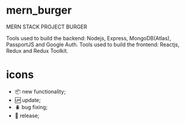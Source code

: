 # mern_burger

MERN STACK PROJECT BURGER 

Tools used to build the backend: Nodejs, Express, MongoDB(Atlas), PassportJS and Google Auth.
Tools used to build the frontend: Reactjs, Redux and Redux Toolkit.
# icons

 - :package: new functionality;
 - :up: update;
 - :beetle: bug fixing;
 - :checkered_flag: release; 